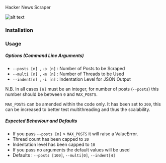 Hacker News Scraper

![alt text](https://media-exp2.licdn.com/mpr/mpr/shrink_200_200/AAEAAQAAAAAAAAveAAAAJDMzMGU1M2Q0LTA1YWYtNDViZC1hZGIzLTMwYTk2YjgyOTBkYQ.png "TrueLayer Logo")

### Installation 


### Usage

##### Options (Command Line Arguments)

- `--posts [n] `, `-p [n]`  : Number of Posts to be Scraped
- `--multi [n] `, `-m [n]` : Number of Threads to be Used
- `--indent[n] `, `-i [n]` : Indentation Level for JSON Output 

N.B. In all cases `[n]` must be an integer, for number of posts (`--posts`) this number should be between `0` and `MAX_POSTS`. 

`MAX_POSTS` can be amended within the code only. It has been set to `200`, this can be increased to better test multithreading and thus the scalability.

##### Expected Behaviour and Defaults 

- If you pass `--posts [n]` > `MAX_POSTS` it will raise a ValueError. 
- Thread count has been capped to `20` 
- Indentation level has been capped to `10` 
- If you pass no arguments the default values will be used 
- Defaults : `--posts [100]`, `--multi[0]`, `--indent[4]`



